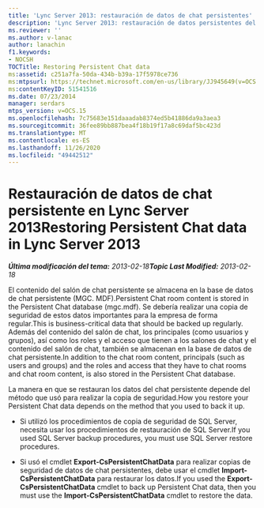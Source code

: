 ```yaml
---
title: 'Lync Server 2013: restauración de datos de chat persistentes'
description: 'Lync Server 2013: restauración de datos persistentes del chat.'
ms.reviewer: ''
ms.author: v-lanac
author: lanachin
f1.keywords:
- NOCSH
TOCTitle: Restoring Persistent Chat data
ms:assetid: c251a7fa-50da-434b-b39a-17f5978ce736
ms:mtpsurl: https://technet.microsoft.com/en-us/library/JJ945649(v=OCS.15)
ms:contentKeyID: 51541516
ms.date: 07/23/2014
manager: serdars
mtps_version: v=OCS.15
ms.openlocfilehash: 7c75683e151daaadab8374ed5b41886da9a3aea3
ms.sourcegitcommit: 36fee89bb887bea4f18b19f17a8c69daf5bc423d
ms.translationtype: MT
ms.contentlocale: es-ES
ms.lasthandoff: 11/26/2020
ms.locfileid: "49442512"
---
```

# <a name="restoring-persistent-chat-data-in-lync-server-2013"></a><span data-ttu-id="bb2ab-103">Restauración de datos de chat persistente en Lync Server 2013</span><span class="sxs-lookup"><span data-stu-id="bb2ab-103">Restoring Persistent Chat data in Lync Server 2013</span></span>

<div data-xmlns="http://www.w3.org/1999/xhtml">

<div class="topic" data-xmlns="http://www.w3.org/1999/xhtml" data-msxsl="urn:schemas-microsoft-com:xslt" data-cs="https://msdn.microsoft.com/">

<div data-asp="https://msdn2.microsoft.com/asp">



</div>

<div id="mainSection">

<div id="mainBody"><span data-ttu-id="bb2ab-104">

<span> </span></span><span class="sxs-lookup"><span data-stu-id="bb2ab-104">

<span> </span></span></span>

<span data-ttu-id="bb2ab-105">_**Última modificación del tema:** 2013-02-18_</span><span class="sxs-lookup"><span data-stu-id="bb2ab-105">_**Topic Last Modified:** 2013-02-18_</span></span>

<span data-ttu-id="bb2ab-106">El contenido del salón de chat persistente se almacena en la base de datos de chat persistente (MGC. MDF).</span><span class="sxs-lookup"><span data-stu-id="bb2ab-106">Persistent Chat room content is stored in the Persistent Chat database (mgc.mdf).</span></span> <span data-ttu-id="bb2ab-107">Se debería realizar una copia de seguridad de estos datos importantes para la empresa de forma regular.</span><span class="sxs-lookup"><span data-stu-id="bb2ab-107">This is business-critical data that should be backed up regularly.</span></span> <span data-ttu-id="bb2ab-108">Además del contenido del salón de chat, los principales (como usuarios y grupos), así como los roles y el acceso que tienen a los salones de chat y el contenido del salón de chat, también se almacenan en la base de datos de chat persistente.</span><span class="sxs-lookup"><span data-stu-id="bb2ab-108">In addition to the chat room content, principals (such as users and groups) and the roles and access that they have to chat rooms and chat room content, is also stored in the Persistent Chat database.</span></span>

<span data-ttu-id="bb2ab-109">La manera en que se restauran los datos del chat persistente depende del método que usó para realizar la copia de seguridad.</span><span class="sxs-lookup"><span data-stu-id="bb2ab-109">How you restore your Persistent Chat data depends on the method that you used to back it up.</span></span>

  - <span data-ttu-id="bb2ab-110">Si utilizó los procedimientos de copia de seguridad de SQL Server, necesita usar los procedimientos de restauración de SQL Server.</span><span class="sxs-lookup"><span data-stu-id="bb2ab-110">If you used SQL Server backup procedures, you must use SQL Server restore procedures.</span></span>

  - <span data-ttu-id="bb2ab-111">Si usó el cmdlet **Export-CsPersistentChatData** para realizar copias de seguridad de datos de chat persistentes, debe usar el cmdlet **Import-CsPersistentChatData** para restaurar los datos.</span><span class="sxs-lookup"><span data-stu-id="bb2ab-111">If you used the **Export-CsPersistentChatData** cmdlet to back up Persistent Chat data, then you must use the **Import-CsPersistentChatData** cmdlet to restore the data.</span></span>

<span data-ttu-id="bb2ab-112"></div>

<span> </span>

</div>

</div>

</span><span class="sxs-lookup"><span data-stu-id="bb2ab-112"></div>

<span> </span>

</div>

</div>

</span></span></div>


